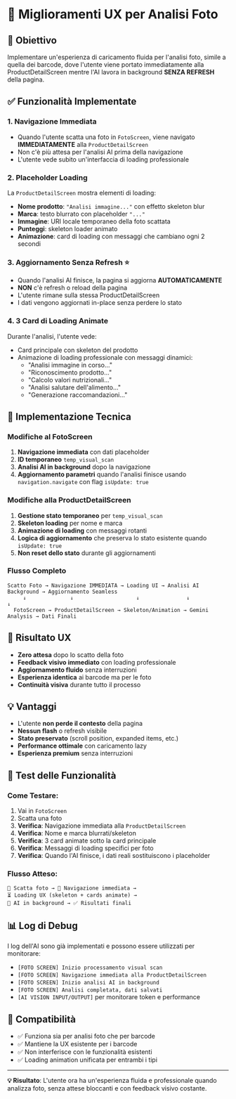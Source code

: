# 📸 Miglioramenti UX per Analisi Foto

## 🎯 Obiettivo
Implementare un'esperienza di caricamento fluida per l'analisi foto, simile a quella dei barcode, dove l'utente viene portato immediatamente alla ProductDetailScreen mentre l'AI lavora in background **SENZA REFRESH** della pagina.

## ✅ Funzionalità Implementate

### 1. **Navigazione Immediata**
- Quando l'utente scatta una foto in `FotoScreen`, viene navigato **IMMEDIATAMENTE** alla `ProductDetailScreen`
- Non c'è più attesa per l'analisi AI prima della navigazione
- L'utente vede subito un'interfaccia di loading professionale

### 2. **Placeholder Loading**
La `ProductDetailScreen` mostra elementi di loading:
- **Nome prodotto**: `"Analisi immagine..."` con effetto skeleton blur
- **Marca**: testo blurrato con placeholder `"..."`
- **Immagine**: URI locale temporaneo della foto scattata
- **Punteggi**: skeleton loader animato
- **Animazione**: card di loading con messaggi che cambiano ogni 2 secondi

### 3. **Aggiornamento Senza Refresh** ⭐
- Quando l'analisi AI finisce, la pagina si aggiorna **AUTOMATICAMENTE**
- **NON** c'è refresh o reload della pagina
- L'utente rimane sulla stessa ProductDetailScreen
- I dati vengono aggiornati in-place senza perdere lo stato

### 4. **3 Card di Loading Animate**
Durante l'analisi, l'utente vede:
- Card principale con skeleton del prodotto
- Animazione di loading professionale con messaggi dinamici:
  - "Analisi immagine in corso..."
  - "Riconoscimento prodotto..."
  - "Calcolo valori nutrizionali..."
  - "Analisi salutare dell'alimento..."
  - "Generazione raccomandazioni..."

## 🔧 Implementazione Tecnica

### Modifiche al FotoScreen
1. **Navigazione immediata** con dati placeholder
2. **ID temporaneo** `temp_visual_scan`
3. **Analisi AI in background** dopo la navigazione
4. **Aggiornamento parametri** quando l'analisi finisce usando `navigation.navigate` con flag `isUpdate: true`

### Modifiche alla ProductDetailScreen
1. **Gestione stato temporaneo** per `temp_visual_scan`
2. **Skeleton loading** per nome e marca
3. **Animazione di loading** con messaggi rotanti
4. **Logica di aggiornamento** che preserva lo stato esistente quando `isUpdate: true`
5. **Non reset dello stato** durante gli aggiornamenti

### Flusso Completo
```
Scatto Foto → Navigazione IMMEDIATA → Loading UI → Analisi AI Background → Aggiornamento Seamless
     ↓              ↓                    ↓               ↓                    ↓
  FotoScreen → ProductDetailScreen → Skeleton/Animation → Gemini Analysis → Dati Finali
```

## 🎨 Risultato UX
- **Zero attesa** dopo lo scatto della foto
- **Feedback visivo immediato** con loading professionale
- **Aggiornamento fluido** senza interruzioni
- **Esperienza identica** ai barcode ma per le foto
- **Continuità visiva** durante tutto il processo

## 💡 Vantaggi
- L'utente **non perde il contesto** della pagina
- **Nessun flash** o refresh visibile
- **Stato preservato** (scroll position, expanded items, etc.)
- **Performance ottimale** con caricamento lazy
- **Esperienza premium** senza interruzioni

## 🧪 Test delle Funzionalità

### Come Testare:
1. Vai in `FotoScreen`
2. Scatta una foto
3. **Verifica**: Navigazione immediata alla `ProductDetailScreen`
4. **Verifica**: Nome e marca blurrati/skeleton
5. **Verifica**: 3 card animate sotto la card principale
6. **Verifica**: Messaggi di loading specifici per foto
7. **Verifica**: Quando l'AI finisce, i dati reali sostituiscono i placeholder

### Flusso Atteso:
```
📸 Scatta foto → 🚀 Navigazione immediata → 
⏳ Loading UX (skeleton + cards animate) → 
🤖 AI in background → ✅ Risultati finali
```

## 📊 Log di Debug
I log dell'AI sono già implementati e possono essere utilizzati per monitorare:
- `[FOTO SCREEN] Inizio processamento visual scan`
- `[FOTO SCREEN] Navigazione immediata alla ProductDetailScreen`
- `[FOTO SCREEN] Inizio analisi AI in background`
- `[FOTO SCREEN] Analisi completata, dati salvati`
- `[AI VISION INPUT/OUTPUT]` per monitorare token e performance

## 🔄 Compatibilità
- ✅ Funziona sia per analisi foto che per barcode
- ✅ Mantiene la UX esistente per i barcode
- ✅ Non interferisce con le funzionalità esistenti
- ✅ Loading animation unificata per entrambi i tipi

---

**💡 Risultato**: L'utente ora ha un'esperienza fluida e professionale quando analizza foto, senza attese bloccanti e con feedback visivo costante. 